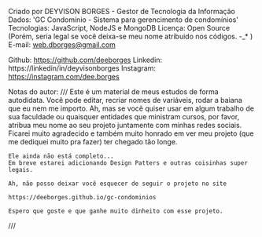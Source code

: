 Criado por DEYVISON BORGES - Gestor de Tecnologia da Informação
Dados: 'GC Condomínio - Sistema para gerencimento de condomínios'
Tecnologias: JavaScript, NodeJS e MongoDB
Licença: Open Source (Porém, seria legal se você deixa-se meu nome atribuido nos códigos.   -_* )
E-mail: web.dborges@gmail.com

Github: https://github.com/deeborges
Linkedin: https://linkedin/in/deyvisonborges
Instagram: https://instagram.com/dee.borges
    
Notas do autor:
///
    Este é um material de meus estudos de forma autodidata.
    Você pode editar, recriar nomes de variáveis, rodar a baiana que eu nem me importo.
    Ah, mas se você quiser usar em algum trabalho de sua faculdade ou quaisquer entidades
    que ministram cursos, por favor, atribua meu nome ao seu projeto juntamente com minhas
    redes sociais. 
    Ficarei muito agradecido e também muito honrado em ver meu projeto (que me dediquei muito pra fazer)
    ter chegado tão longe.

    Ele ainda não está completo... 
    Em breve estarei adicionando Design Patters e outras coisinhas super legais.

    Ah, não posso deixar você esquecer de seguir o projeto no site
    
    https://deeborges.github.io/gc-condominios

    Espero que goste e que ganhe muito dinheito com esse projeto.
///
